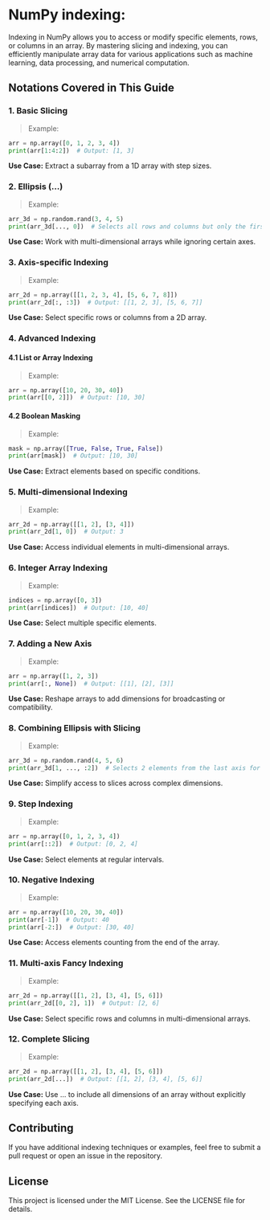 # NumPy indexing:
Indexing in NumPy allows you to access or modify specific elements, rows, or columns in an array. By mastering slicing and indexing, you can efficiently manipulate array data for various applications such as machine learning, data processing, and numerical computation.

## Notations Covered in This Guide

### 1. Basic Slicing

> Example:

```Python
arr = np.array([0, 1, 2, 3, 4])
print(arr[1:4:2])  # Output: [1, 3]
```

 **Use Case:** Extract a subarray from a 1D array with step sizes.

### 2. Ellipsis (...)

> Example:
```Python
arr_3d = np.random.rand(3, 4, 5)
print(arr_3d[..., 0])  # Selects all rows and columns but only the first element along the last axis.
```

**Use Case:** Work with multi-dimensional arrays while ignoring certain axes.

### 3. Axis-specific Indexing

> Example:
```Python
arr_2d = np.array([[1, 2, 3, 4], [5, 6, 7, 8]])
print(arr_2d[:, :3])  # Output: [[1, 2, 3], [5, 6, 7]]
```
**Use Case:** Select specific rows or columns from a 2D array.

### 4. Advanced Indexing

#### 4.1 List or Array Indexing

> Example:
```Python
arr = np.array([10, 20, 30, 40])
print(arr[[0, 2]])  # Output: [10, 30]
```
#### 4.2 Boolean Masking

> Example:
```Python
mask = np.array([True, False, True, False])
print(arr[mask])  # Output: [10, 30]
```
**Use Case:** Extract elements based on specific conditions.

### 5. Multi-dimensional Indexing

> Example:
```Python
arr_2d = np.array([[1, 2], [3, 4]])
print(arr_2d[1, 0])  # Output: 3
```
**Use Case:** Access individual elements in multi-dimensional arrays.

### 6. Integer Array Indexing

> Example:
```Python
indices = np.array([0, 3])
print(arr[indices])  # Output: [10, 40]
```
**Use Case:** Select multiple specific elements.

### 7. Adding a New Axis

> Example:
```Python
arr = np.array([1, 2, 3])
print(arr[:, None])  # Output: [[1], [2], [3]]
```
**Use Case:** Reshape arrays to add dimensions for broadcasting or compatibility.

### 8. Combining Ellipsis with Slicing

> Example:
```Python
arr_3d = np.random.rand(4, 5, 6)
print(arr_3d[1, ..., :2])  # Selects 2 elements from the last axis for the 2nd row.
```
**Use Case:** Simplify access to slices across complex dimensions.

### 9. Step Indexing

> Example:
```Python
arr = np.array([0, 1, 2, 3, 4])
print(arr[::2])  # Output: [0, 2, 4]
```
**Use Case:** Select elements at regular intervals.

### 10. Negative Indexing

> Example:
```Python
arr = np.array([10, 20, 30, 40])
print(arr[-1])  # Output: 40
print(arr[-2:])  # Output: [30, 40]
```
**Use Case:** Access elements counting from the end of the array.

### 11. Multi-axis Fancy Indexing

> Example:
```Python
arr_2d = np.array([[1, 2], [3, 4], [5, 6]])
print(arr_2d[[0, 2], 1])  # Output: [2, 6]
```
**Use Case:** Select specific rows and columns in multi-dimensional arrays.

### 12. Complete Slicing

> Example:
```Python
arr_2d = np.array([[1, 2], [3, 4], [5, 6]])
print(arr_2d[...])  # Output: [[1, 2], [3, 4], [5, 6]]
```
**Use Case:** Use ... to include all dimensions of an array without explicitly specifying each axis.

## Contributing

If you have additional indexing techniques or examples, feel free to submit a pull request or open an issue in the repository.

## License

This project is licensed under the MIT License. See the LICENSE file for details.